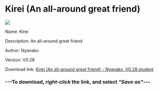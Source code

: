 # Kirei (An all-around great friend)

<img src = "https://raw.githubusercontent.com/Arbiter1223/Koukou-Gurashi-Custom-Students/master/Students/Files/Kirei%20(An%20all-around%20great%20friend).png">

Name: Kirei

Description: An all-around great friend

Author: Nyanako

Version: V0.28

Download link: <a href="https://raw.githubusercontent.com/Arbiter1223/Koukou-Gurashi-Custom-Students/master/Students/Files/Kirei%20(An%20all-around%20great%20friend)%20-%20Nyanako%2C%20V0.28.student">Kirei (An all-around great friend) - Nyanako, V0.28.student</a>

### ---**To download, _right-click_ the link, and select _"Save as"_**---

